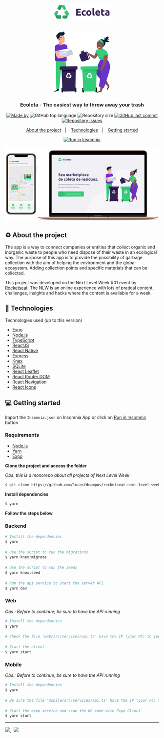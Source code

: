 <h1 align="center">
  <img src=".github/logo.png" alt="Logo"><br /><br />
  <img src=".github/people.png" alt="Logo Image" height="200">
</h1>

<h3 align="center">
  Ecoleta - The easiest way to throw away your trash
</h3>

<p align="center">
  <a href="https://www.linkedin.com/in/lucasfdcampos/"><img alt="Made by" src="https://img.shields.io/badge/made%20by-Lucas%20Campos-%2334CB79"></a>
  <img alt="GitHub top language" src="https://img.shields.io/github/languages/top/lucasfdcampos/rocketseat-next-level-week?color=%2334CB79">
  <img alt="Repository size" src="https://img.shields.io/github/repo-size/lucasfdcampos/rocketseat-next-level-week?color=%2334CB79">
  <a href="https://github.com/lucasfdcampos/ecoleta/commits/master"><img alt="GitHub last commit" src="https://img.shields.io/github/last-commit/lucasfdcampos/rocketseat-next-level-week?color=%2334CB79"></a>
  <a href="https://github.com/lucasfdcampos/ecoleta/issues"><img alt="Repository issues" src="https://img.shields.io/github/issues/lucasfdcampos/rocketseat-next-level-week?color=%2334CB79"></a>
</p>

<p align="center">
  <a href="#recycle-about-the-project">About the project</a>&nbsp;&nbsp;&nbsp;|&nbsp;&nbsp;&nbsp;
  <a href="#-technologies">Technologies</a>&nbsp;&nbsp;&nbsp;|&nbsp;&nbsp;&nbsp;
  <a href="#-getting-started">Getting started
</p>

<p align="center">
  <a href="https://insomnia.rest/run/?label=Ecoleta&uri=https%3A%2F%2Fraw.githubusercontent.com%2Flucasfdcampos%2Frocketseat-next-level-week%2Fmaster%2FNext-Level-Week01%2FInsomnia.json" target="_blank">
  
  <img src="https://insomnia.rest/images/run.svg" alt="Run in Insomnia">
  </a>
</p>

<img alt="Layout" src=".github/mockup.png">

## :recycle: About the project

The app is a way to connect companies or entities that collect organic and inorganic waste to people who need dispose of their waste in an ecological way. The purpose of this app is to provide the possibility of garbage collection with the aim of helping the environment and the global ecosystem. Adding collection points and specific materials that can be collected.

This project was developed on the Next Level Week #01 event by [Rocketseat](https://rocketseat.com.br/). The NLW is an online experience with lots of pratical content,
challenges, insights and hacks where the content is available for a week.


## 🚀 Technologies

Technologies used (up to this version)

- [Expo](https://expo.io/)
- [Node.js](https://nodejs.org/en/)
- [TypeScript](https://www.typescriptlang.org/)
- [ReactJS](https://reactjs.org/)
- [React Native](https://reactnative.dev/)
- [Express](https://expressjs.com/pt-br/)
- [Knex](http://knexjs.org/)
- [SQLite](https://www.sqlite.org/)
- [React Leaflet](https://react-leaflet.js.org/)
- [React Router DOM](https://reacttraining.com/react-router/)
- [React Navigation](https://reactnavigation.org/)
- [React Icons](https://react-icons.netlify.com/#/)

## 💻 Getting started

Import the `Insomnia.json` on Insomnia App or click on [Run in Insomnia](#insomniaButton) button

### Requirements

- [Node.js](https://nodejs.org/en/)
- [Yarn](https://classic.yarnpkg.com/)
- [Expo](https://expo.io/)

**Clone the project and access the folder**

_Obs: this is a monorepo about all projects of Next Level Week_

```bash
$ git clone https://github.com/lucasfdcampos/rocketseat-next-level-week.git && cd Next-Level-Week01
```

**Install dependencies**

```bash
$ yarn
```

**Follow the steps below**

### Backend

```bash
# Install the dependencies
$ yarn

# Use the script to run the migrations
$ yarn knex:migrate

# Use the script to run the seeds
$ yarn knex:seed

# Run the api service to start the server API
$ yarn dev

```

### Web

_Obs.: Before to continue; be sure to have the API running_

```bash
# Install the dependencies
$ yarn

# Check the file 'web/src/services/api.ts' have the IP (your PC) to your API

# Start the client
$ yarn start
```

### Mobile

_Obs.: Before to continue; be sure to have the API running_

```bash
# Install the dependencies
$ yarn

# Be sure the file 'mobile/src/services/api.ts' have the IP (your PC) to your API

# Start the expo service and scan the QR code with Expo Client
$ yarn start
```

---
<a href="https://github.com/lucasfdcampos">
    <img src="https://img.shields.io/badge/-Lucas%20Campos-000000?style=for-the-badge&logo=GitHub&logoColor=#000000" />
</a>
&nbsp
<a href="https://linkedin.com/in/lucasfdcampos"><img src="https://img.shields.io/badge/linkedin-0077B5.svg?style=for-the-badge&logo=linkedin&logoColor=white">
</a>